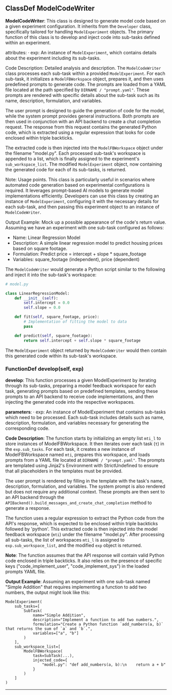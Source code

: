 ## ClassDef ModelCodeWriter
**ModelCodeWriter**: This class is designed to generate model code based on a given experiment configuration. It inherits from the `Developer` class, specifically tailored for handling `ModelExperiment` objects. The primary function of this class is to develop and inject code into sub-tasks defined within an experiment.

attributes:
· exp: An instance of `ModelExperiment`, which contains details about the experiment including its sub-tasks.

Code Description: Detailed analysis and description.
The `ModelCodeWriter` class processes each sub-task within a provided `ModelExperiment`. For each sub-task, it initializes a `ModelFBWorkspace` object, prepares it, and then uses predefined prompts to generate code. The prompts are loaded from a YAML file located at the path specified by `DIRNAME / "prompt.yaml"`. These prompts are rendered with specific details about the sub-task such as its name, description, formulation, and variables.

The user prompt is designed to guide the generation of code for the model, while the system prompt provides general instructions. Both prompts are then used in conjunction with an API backend to create a chat completion request. The response from this request contains the generated Python code, which is extracted using a regular expression that looks for code enclosed within triple backticks.

The extracted code is then injected into the `ModelFBWorkspace` object under the filename "model.py". Each processed sub-task's workspace is appended to a list, which is finally assigned to the experiment's `sub_workspace_list`. The modified `ModelExperiment` object, now containing the generated code for each of its sub-tasks, is returned.

Note: Usage points.
This class is particularly useful in scenarios where automated code generation based on experimental configurations is required. It leverages prompt-based AI models to generate model implementations efficiently. Developers can use this class by creating an instance of `ModelExperiment`, configuring it with the necessary details for each sub-task, and then passing this experiment object to an instance of `ModelCodeWriter`.

Output Example: Mock up a possible appearance of the code's return value.
Assuming we have an experiment with one sub-task configured as follows:
- Name: Linear Regression Model
- Description: A simple linear regression model to predict housing prices based on square footage.
- Formulation: Predict price = intercept + slope * square_footage
- Variables: square_footage (independent), price (dependent)

The `ModelCodeWriter` would generate a Python script similar to the following and inject it into the sub-task's workspace:

```python
# model.py

class LinearRegressionModel:
    def __init__(self):
        self.intercept = 0.0
        self.slope = 0.0

    def fit(self, square_footage, price):
        # Implementation of fitting the model to data
        pass

    def predict(self, square_footage):
        return self.intercept + self.slope * square_footage
```

The `ModelExperiment` object returned by `ModelCodeWriter` would then contain this generated code within its sub-task's workspace.
### FunctionDef develop(self, exp)
**develop**: This function processes a given ModelExperiment by iterating through its sub-tasks, preparing a model feedback workspace for each task, generating prompts based on predefined templates, sending these prompts to an API backend to receive code implementations, and then injecting the generated code into the respective workspaces.

**parameters**:
· exp: An instance of ModelExperiment that contains sub-tasks which need to be processed. Each sub-task includes details such as name, description, formulation, and variables necessary for generating the corresponding code.

**Code Description**: The function starts by initializing an empty list `mti_l` to store instances of ModelFBWorkspace. It then iterates over each task (`t`) in the `exp.sub_tasks`. For each task, it creates a new instance of ModelFBWorkspace named `mti`, prepares this workspace, and loads prompts from a YAML file located at `DIRNAME / "prompt.yaml"`. The prompts are templated using Jinja2's Environment with StrictUndefined to ensure that all placeholders in the templates must be provided.

The user prompt is rendered by filling in the template with the task's name, description, formulation, and variables. The system prompt is also rendered but does not require any additional context. These prompts are then sent to an API backend through the `APIBackend().build_messages_and_create_chat_completion` method to generate a response.

The function uses a regular expression to extract the Python code from the API's response, which is expected to be enclosed within triple backticks followed by 'python'. This extracted code is then injected into the model feedback workspace (`mti`) under the filename "model.py". After processing all sub-tasks, the list of workspaces `mti_l` is assigned to `exp.sub_workspace_list`, and the modified `exp` object is returned.

**Note**: The function assumes that the API response will contain valid Python code enclosed in triple backticks. It also relies on the presence of specific keys ("code_implement_user", "code_implement_sys") in the loaded prompts YAML file.

**Output Example**: Assuming an experiment with one sub-task named "Simple Addition" that requires implementing a function to add two numbers, the output might look like this:

```
ModelExperiment(
    sub_tasks=[
        SubTask(
            name="Simple Addition",
            description="Implement a function to add two numbers.",
            formulation="Create a Python function `add_numbers(a, b)` that returns the sum of `a` and `b`.",
            variables=["a", "b"]
        )
    ],
    sub_workspace_list=[
        ModelFBWorkspace(
            task=SubTask(...),
            injected_code={
                "model.py": "def add_numbers(a, b):\n    return a + b"
            }
        )
    ]
)
```
***

